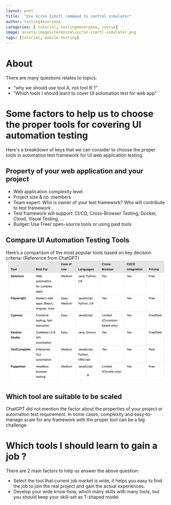 ```yaml
---
layout: post
title:  "Use Xcrun Simctl command to control simulator" 
author: testing4everyone
categories: [ tutorial, testing4everyone, course]
image: assets/images/termninal/xcrun-simctl-simulator.png
tags: [tutorial, mobile-testing]
---
```


# About
There are many questions relates to topics: 
- "why we should use tool A, not tool B ?" 
- "Which tools I should learn to cover UI automation test for web app"

# Some factors to help us to choose the proper tools for covering UI automation testing

Here's a breakdown of keys that we can consider to choose the proper tools in automation test framework for UI web application testing:

## Property of your web application and your project
- Web application complexity level.
- Project size & no. members
- Team expert. Who is owner of your test framework? Who will contribute to test framework
- Test framework will support: CI/CD, Cross-Browser Testing, Docker, Cloud, Visual Testing, ...
- Budget: Use Free/ open-source tools or using paid tools

## Compare UI Automation Testing Tools
Here’s a comparison of the most popular tools based on key decision criteria: (Reference from ChatGPT)
![img.png](../../assets/images/web-testing/web-automation-test-tools-comparison-chatgpt.png)

## Which tool are suitable to be scaled 
ChatGPT did not mention the factor about the properties of your project or automation test requirement. In some cases,  complexity and easy-to-manage scale for any framework with the proper tool can be a big challenge.

# Which tools I should learn to gain a job ?
There are 2 main factors to help us answer the above question:
- Select the tool that current job market is wide, it helps you easy to find the job to join the real project and gain the actual experiences.
- Develop your wide know-how, which many skills with many tools, but you should keep your skill-set as T-shaped model

